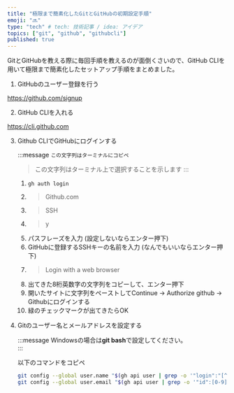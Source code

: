 ```yaml
---
title: "極限まで簡素化したGitとGitHubの初期設定手順"
emoji: "🔜"
type: "tech" # tech: 技術記事 / idea: アイデア
topics: ["git", "github", "githubcli"]
published: true
---
```


GitとGitHubを教える際に毎回手順を教えるのが面倒くさいので、GitHub CLIを用いて極限まで簡素化したセットアップ手順をまとめました。  

1. GitHubのユーザー登録を行う

https://github.com/signup

2. GitHub CLIを入れる

https://cli.github.com

3. Github CLIでGitHubにログインする

   :::message
   `この文字列はターミナルにコピペ`
   > この文字列はターミナル上で選択することを示します
   :::

   1. `gh auth login`
   2. > Github.com
   3. > SSH
   4. > y
   5. パスフレーズを入力 (設定しないならエンター押下)
   6. GitHubに登録するSSHキーの名前を入力 (なんでもいいならエンター押下)
   7. > Login with a web browser
   8. 出てきた8桁英数字の文字列をコピーして、エンター押下
   9. 開いたサイトに文字列をペーストしてContinue → Authorize github → Githubにログインする
   10. 緑のチェックマークが出てきたらOK

4. Gitのユーザー名とメールアドレスを設定する

   :::message
   Windowsの場合は**git bash**で設定してください。  
   :::

   以下のコマンドをコピペ

   ```sh
   git config --global user.name "$(gh api user | grep -o '"login":"[^"]*"' | awk -F '[:,"]' '{print $5}')"
   git config --global user.email "$(gh api user | grep -o '"id":[0-9]*' | grep -o "[0-9]*")+$(gh api user | grep -o '"login":"[^"]*"' | awk -F '[:,"]' '{print $5}')@users.noreply.github.com"
   ```
